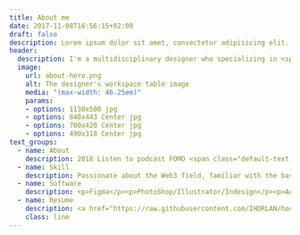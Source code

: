 ```yaml
---
title: About me
date: 2017-11-08T16:56:15+02:00
draft: false
description: Lorem ipsum dolor sit amet, consectetur adipisicing elit. Dolores porro voluptas esse natus nemo aperiam asperiores velit neque, magni molestiae!
header:
  description: I'm a multidisciplinary designer who specializing in <span class="accent-text">3D, UI and Visual Design</span>. Currently based in Shanghai.
  image:
    url: about-hero.png
    alt: The designer's workspace table image
    media: "(max-width: 46.25em)"
    params:
    - options: 1130x500 jpg
    - options: 848x443 Center jpg
    - options: 700x420 Center jpg
    - options: 490x318 Center jpg
text_groups:
  - name: About
    description: 2018 Listen to podcast FOMO <span class="default-text bold-text">BTC</span> and buy at LocoBitcoins.<br>2019 <span class="default-text bold-text">ETH</span> last generation miner<br>2021 <span class="default-text bold-text">Tradingview</span> Pine Quantitative Self-taught <span class="default-text bold-text">Trading</span><br>2022 <a href="https://oddowlclub.viide.io/"target="_blank">OddOwl Club</a> Community Mod<br>2022 <a href="https://degentoonz.io/"target="_blank">Degen Toonz</a> / <a href="https://soulda16.club"target="_blank">Soulda</a> / <span class="default-text bold-text">Maine Labs</span> Community Volunteer Designer<br>2022 <a href="https://hool.btc.us/">Hool.BTC</a> Founder Web 3 related design and creation<br>2023 <a href="https://twitter.com/aloha_club_/target="_blank"">Aloha Club</a> CO Founder An open and inclusive activity aggregation platform<br>2023 <a href="https://twitter.com/rocketalphanft/"target="_blank">Rocket Alpha Club</a> NFT Community OG<br>2023 <span class="default-text bold-text">Ordinals</span> Bitcoin NFT Community OG<br>2023 <a href="https://bitcoinpunks.com/"target="_blank">Bitcoin Punk</a> Community Volunteer Designer
  - name: Skill
    description: Passionate about the Web3 field, familiar with the basics of Web3, including blockchain fundamentals, basic logic of various cryptocurrencies, such as NFT/GameFi/DeFi/DAO, etc., familiar with public chain ecosystems such as BSC and ETH.
  - name: Software
    description: <p>Figma</p><p>PhotoShop/Illustrator/Indesign</p><p>AutoCAD/SketchUp/Blander/UE4</p><p>Enscape/Lumion/D5Render</p><p>TouchDesigner</p>
  - name: Resume
    description: <a href="https://raw.githubusercontent.com/IHORLAN/hool.github.io/main/web3_%E5%BC%A0%E5%AE%8F%E4%BA%AE_13067744447.pdf" download="">2023 Resume Download</a>
    class: line
---
```



